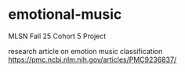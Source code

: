 # emotional-music
MLSN Fall 25 Cohort 5 Project


research article on emotion music classification 
https://pmc.ncbi.nlm.nih.gov/articles/PMC9236837/ 
